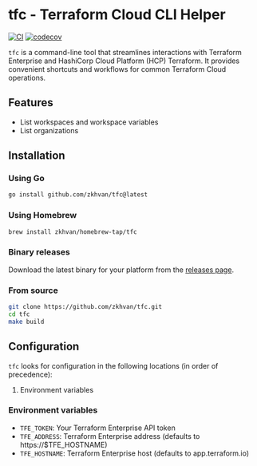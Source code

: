 # tfc - Terraform Cloud CLI Helper

[![CI](https://github.com/zkhvan/tfc/actions/workflows/ci.yaml/badge.svg)](https://github.com/zkhvan/tfc/actions/workflows/ci.yaml)
[![codecov](https://codecov.io/gh/zkhvan/tfc/graph/badge.svg?token=NM83Z3DHKO)](https://codecov.io/gh/zkhvan/tfc)

`tfc` is a command-line tool that streamlines interactions with Terraform
Enterprise and HashiCorp Cloud Platform (HCP) Terraform. It provides
convenient shortcuts and workflows for common Terraform Cloud operations.

## Features

- List workspaces and workspace variables
- List organizations

## Installation

### Using Go

```bash
go install github.com/zkhvan/tfc@latest
```

### Using Homebrew

```bash
brew install zkhvan/homebrew-tap/tfc
```

### Binary releases

Download the latest binary for your platform from the [releases
page](https://github.com/zkhvan/tfc/releases).

### From source

```bash
git clone https://github.com/zkhvan/tfc.git
cd tfc
make build
```

## Configuration

`tfc` looks for configuration in the following locations (in order of precedence):

1. Environment variables

### Environment variables

- `TFE_TOKEN`: Your Terraform Enterprise API token
- `TFE_ADDRESS`: Terraform Enterprise address (defaults to https://$TFE_HOSTNAME)
- `TFE_HOSTNAME`: Terraform Enterprise host (defaults to app.terraform.io)
